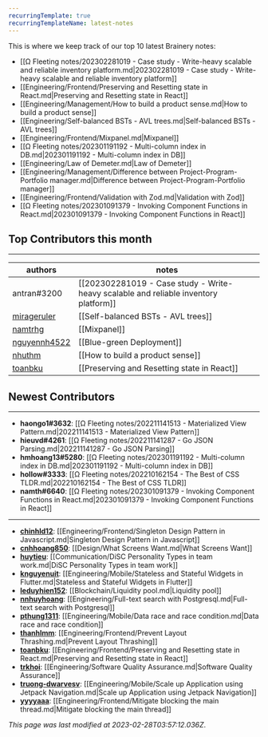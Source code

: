 ```yaml
---
recurringTemplate: true
recurringTemplateName: latest-notes
---
```


This is where we keep track of our top 10 latest Brainery notes:

- [[Ω Fleeting notes/202302281019 - Case study - Write-heavy scalable and reliable inventory platform.md|202302281019 - Case study - Write-heavy scalable and reliable inventory platform]]
- [[Engineering/Frontend/Preserving and Resetting state in React.md|Preserving and Resetting state in React]]
- [[Engineering/Management/How to build a product sense.md|How to build a product sense]]
- [[Engineering/Self-balanced BSTs - AVL trees.md|Self-balanced BSTs - AVL trees]]
- [[Engineering/Frontend/Mixpanel.md|Mixpanel]]
- [[Ω Fleeting notes/202301191192 - Multi-column index in DB.md|202301191192 - Multi-column index in DB]]
- [[Engineering/Law of Demeter.md|Law of Demeter]]
- [[Engineering/Management/Difference between Project-Program-Portfolio manager.md|Difference between Project-Program-Portfolio manager]]
- [[Engineering/Frontend/Validation with Zod.md|Validation with Zod]]
- [[Ω Fleeting notes/202301091379 - Invoking Component Functions in React.md|202301091379 - Invoking Component Functions in React]]


## Top Contributors this month
---
| authors | notes |
| ------- | ----- |
| antran#3200 |  [[202302281019 - Case study - Write-heavy scalable and reliable inventory platform]]<br>|
| [mirageruler](https://github.com/mirageruler) |  [[Self-balanced BSTs - AVL trees]]<br>|
| [namtrhg](https://github.com/namtrhg) |  [[Mixpanel]]<br>|
| [nguyennh4522](https://github.com/nguyennh4522) |  [[Blue-green Deployment]]<br>|
| [nhuthm](https://github.com/nhuthm) |  [[How to build a product sense]]<br>|
| [toanbku](https://github.com/toanbku) |  [[Preserving and Resetting state in React]]<br>|



## Newest Contributors
---
- **haongo1#3632**: [[Ω Fleeting notes/202211141513 - Materialized View Pattern.md|202211141513 - Materialized View Pattern]]
- **hieuvd#4261**: [[Ω Fleeting notes/202211141287 - Go JSON Parsing.md|202211141287 - Go JSON Parsing]]
- **hmhoang13#5280**: [[Ω Fleeting notes/202301191192 - Multi-column index in DB.md|202301191192 - Multi-column index in DB]]
- **hollow#3333**: [[Ω Fleeting notes/202210162154 - The Best of CSS TLDR.md|202210162154 - The Best of CSS TLDR]]
- **namth#6640**: [[Ω Fleeting notes/202301091379 - Invoking Component Functions in React.md|202301091379 - Invoking Component Functions in React]]

---
- **[chinhld12](https://github.com/chinhld12)**: [[Engineering/Frontend/Singleton Design Pattern in Javascript.md|Singleton Design Pattern in Javascript]]
- **[cnhhoang850](https://github.com/cnhhoang850)**: [[Design/What Screens Want.md|What Screens Want]]
- **[huytieu](https://github.com/huytieu)**: [[Communication/DiSC Personality Types in team work.md|DiSC Personality Types in team work]]
- **[knguyenuit](https://github.com/knguyenuit)**: [[Engineering/Mobile/Stateless and Stateful Widgets in Flutter.md|Stateless and Stateful Widgets in Flutter]]
- **[leduyhien152](https://github.com/leduyhien152)**: [[Blockchain/Liquidity pool.md|Liquidity pool]]
- **[nnhuyhoang](https://github.com/nnhuyhoang)**: [[Engineering/Full-text search with Postgresql.md|Full-text search with Postgresql]]
- **[pthung1311](https://github.com/pthung1311)**: [[Engineering/Mobile/Data race and race condition.md|Data race and race condition]]
- **[thanhlmm](https://github.com/thanhlmm)**: [[Engineering/Frontend/Prevent Layout Thrashing.md|Prevent Layout Thrashing]]
- **[toanbku](https://github.com/toanbku)**: [[Engineering/Frontend/Preserving and Resetting state in React.md|Preserving and Resetting state in React]]
- **[trkhoi](https://github.com/trkhoi)**: [[Engineering/Software Quality Assurance.md|Software Quality Assurance]]
- **[truong-dwarvesv](https://github.com/truong-dwarvesv)**: [[Engineering/Mobile/Scale up Application using Jetpack Navigation.md|Scale up Application using Jetpack Navigation]]
- **[yyyyaaa](https://github.com/yyyyaaa)**: [[Engineering/Frontend/Mitigate blocking the main thread.md|Mitigate blocking the main thread]]


*This page was last modified at 2023-02-28T03:57:12.036Z*.